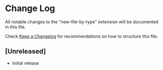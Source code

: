 # Change Log
All notable changes to the "new-file-by-type" extension will be documented in this file.

Check [Keep a Changelog](http://keepachangelog.com/) for recommendations on how to structure this file.

## [Unreleased]
- Initial release